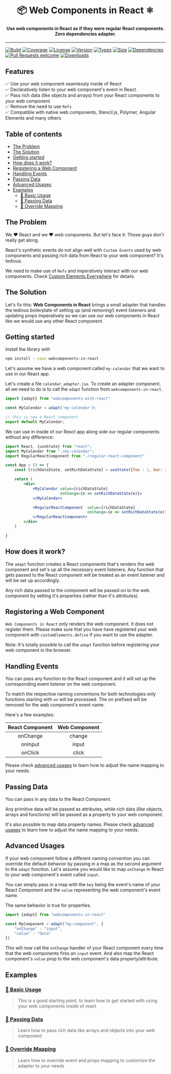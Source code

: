<h1 align="center">
📦 Web Components in React ⚛️
</h1>

<h4 align="center">
Use web components in React as if they were regular React components. Zero dependencies adapter.
</h4>

<hr>

[![Build](https://img.shields.io/travis/Jibbedi/webcomponents-in-react.svg?style=flat)](https://travis-ci.org/Jibbedi/webcomponents-in-react)
[![Coverage](https://img.shields.io/codecov/c/gh/Jibbedi/webcomponents-in-react.svg?style=flat)](https://codecov.io/gh/Jibbedi/webcomponents-in-react)
[![License](https://img.shields.io/npm/l/webcomponents-in-react.svg?style=flat)](https://github.com/Jibbedi/webcomponents-in-react/blob/master/LICENSE)
[![Version](https://img.shields.io/npm/v/webcomponents-in-react.svg?style=flat)](https://www.npmjs.com/package/webcomponents-in-react)
[![Types](https://img.shields.io/npm/types/webcomponents-in-react.svg?style=flat)](https://www.npmjs.com/package/webcomponents-in-react)
[![Size](https://img.shields.io/bundlephobia/min/webcomponents-in-react.svg?style=flat)](https://www.npmjs.com/package/webcomponents-in-react)
[![Dependencies](https://img.shields.io/badge/Dependencies-None-brightgreen.svg?style=flat)](https://www.npmjs.com/package/webcomponents-in-react)
[![Pull Requests welcome](https://img.shields.io/badge/PRs-welcome-brightgreen.svg?style=flat)](http://makeapullrequest.com/)
[![Downloads](https://img.shields.io/npm/dm/webcomponents-in-react.svg?style=flat)](https://www.npmjs.com/package/webcomponents-in-react)


## Features <!-- omit in toc -->

✅ Use your web component seamlessly inside of React <br>
✅ Declaratively listen to your web component's event in React. <br>
✅ Pass rich data (like objects and arrays) from your React components to your web component<br>
✅ Remove the need to use `Refs`<br>
✅ Compatible with native web components, Stencil.js, Polymer, Angular Elements and many others<br>


## Table of contents <!-- omit in toc -->
- [The Problem](#the-problem)
- [The Solution](#the-solution)
- [Getting started](#getting-started)
- [How does it work?](#how-does-it-work)
- [Registering a Web Component](#registering-a-web-component)
- [Handling Events](#handling-events)
- [Passing Data](#passing-data)
- [Advanced Usages](#advanced-usages)
- [Examples](#examples)
  - [🔗 Basic Usage](#%F0%9F%94%97-basic-usage)
  - [🔗 Passing Data](#%F0%9F%94%97-passing-data)
  - [🔗 Override Mapping](#%F0%9F%94%97-override-mapping)


## The Problem

We ❤️ React and we ❤️ web components.
But let's face it: Those guys don't really get along. 

React's synthetic events do not align well with `Custom Events` used by web components and passing rich data from React to your web component? It's tedious.

We need to make use of `Refs` and imperatively interact with our web components.
Check [Custom Elements Everywhere](https://custom-elements-everywhere.com/libraries/react/results/results.html) for details.

## The Solution
Let's fix this:
**Web Components in React** brings a small adapter that handles the 
tedious boilerplate of setting up (and removing!) event listeners and updating props imperatively so we can use our web components in React like we would use any other React component.

## Getting started

Install the library with

```bash
npm install --save webcomponents-in-react
```


Let's assume we have a web component called `my-calendar` that we want to use in our React app. 

Let's create a file `calendar_adapter.jsx`.
To create an adapter component, all we need to do is to call the `adapt` function from `webcomponents-in-react`.

```jsx
import {adapt} from "webcomponents-with-react"

const MyCalendar = adapt('my-calendar');

// this is now a React component
export default MyCalendar;
```

We can use in inside of our React app along side our regular components without any difference:

```jsx
import React, {useState} from "react";
import MyCalendar from "./my-calendar";
import RegularReactComponent from "./regular-react-component"

const App = () => {
    const [richDataState, setRichDataState] = useState({foo : 1, bar: 2});

    return (
        <div>
            <MyCalendar value={richDataState} 
                        onChange={e => setRichDataState(e)}>
            </MyCalendar>

            <RegularReactComponent  value={richDataState} 
                                    onChange={e => setRichDataState(e)}>
            </RegularReactComponent>
        </div>
    )

}

```

## How does it work?

The `adapt` function creates a React components that's renders the web component and set's up all the necessary event listeners. Any function that gets passed to the React component will be treated as an event listener and will be set up accordingly.

Any rich data passed to the component will be passed on to the web component by setting it's properties (rather than it's attributes).

## Registering a Web Component

`Web Components in React` only renders the web component. It does not register them. Please make sure that you have have registered your web component with `customElements.define` if you want to use the adapter.

Note: It's totally possible to call the `adapt` function before registering your web component in the browser.

## Handling Events

You can pass any function to the React component and it will set up the corresponding event listener on the web component.

To match the respective naming conventions for both technologies only functions starting with `on` will be processed. The on prefixed will be removed for the web component's event name.

Here's a few examples:

| React Component | Web Component |
| :-------------: | :-----------: |
|    onChange     |    change     |
|     onInput     |     input     |
|     onClick     |     click     |

Please check [advanced usages](#advanced-usages) to learn how to adjust the name mapping to your needs.


## Passing Data

You can pass in any data to the React Component. 

Any primitive data will be passed as attributes, while rich data (like objects, arrays and functions) will be passed as a property 
to your web component.

It's also possible to map data property names.
Please check [advanced usages](#advanced-usages) to learn how to adjust the name mapping to your needs.


## Advanced Usages

If your web component follow a different naming convention you can override the default behavior by passing in a map as the second argument to the `adapt` function. Let's assume you would like to map `onChange` in React to your web component's event called `input`.

You can simply pass in a map with the `key` being the event's name of your React Component and the `value` representing the web component's event name.

The same behavior is true for properties.

```jsx
import {adapt} from "webcomponents-in-react"

const MyComponent = adapt("my-component", {
    "onChange" : "input",
    "value" : "data"
})
```

This will now call the `onChange` handler of your React component every time that the web components fires an `input` event.
And also map the React component's `value` prop to the web component's data property/attribute.


## Examples

### [🔗 Basic Usage](https://codesandbox.io/s/throbbing-breeze-isr7w)
> This is a good starting point, to learn how to get started with using your web components inside of react

### [🔗 Passing Data](https://codesandbox.io/s/priceless-rosalind-sykw6)
> Learn how to pass rich data like arrays and objects into your web component

### [🔗 Override Mapping](https://codesandbox.io/s/flamboyant-snowflake-047d5)
> Learn how to override event and props mapping to customize the adapter to your needs









